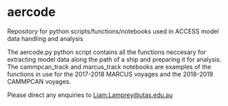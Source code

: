 # aercode
Repository for python scripts/functions/notebooks used in ACCESS model data handling and analysis

The aercode.py python script contains all the functions neccesary for extracting model data along the path of a ship and preparing it for analysis.
The cammpcan_track and marcus_track notebooks are examples of the functions in use for the 2017-2018 MARCUS voyages and the 2018-2019 CAMMPCAN voyages.

Please direct any enquiries to Liam.Lamprey@utas.edu.au
